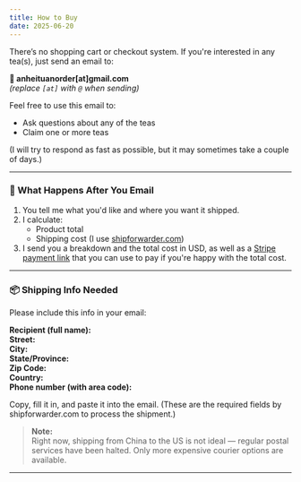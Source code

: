 ```yaml
---
title: How to Buy
date: 2025-06-20  
---
```


There’s no shopping cart or checkout system. If you're interested in any tea(s), just send an email to:

**📧 anheituanorder[at]gmail.com**  
*(replace `[at]` with `@` when sending)*

Feel free to use this email to:

- Ask questions about any of the teas
- Claim one or more teas

(I will try to respond as fast as possible, but it may sometimes take a couple of days.)

---

### 🧾 What Happens After You Email

1. You tell me what you'd like and where you want it shipped.  
2. I calculate:  
    - Product total
    - Shipping cost (I use [shipforwarder.com](https://www.shipforwarder.com))
3. I send you a breakdown and the total cost in USD, as well as a [Stripe payment link](https://stripe.com/payments/payment-links) that you can use to pay if you're happy with the total cost.

---

### 📦 Shipping Info Needed

Please include this info in your email:

**Recipient (full name):**  
**Street:**  
**City:**  
**State/Province:**  
**Zip Code:**  
**Country:**  
**Phone number (with area code):**


Copy, fill it in, and paste it into the email. (These are the required fields by shipforwarder.com to process the shipment.)


> **Note:**  
> Right now, shipping from China to the US is not ideal — regular postal services have been halted. Only more expensive courier options are available.

---